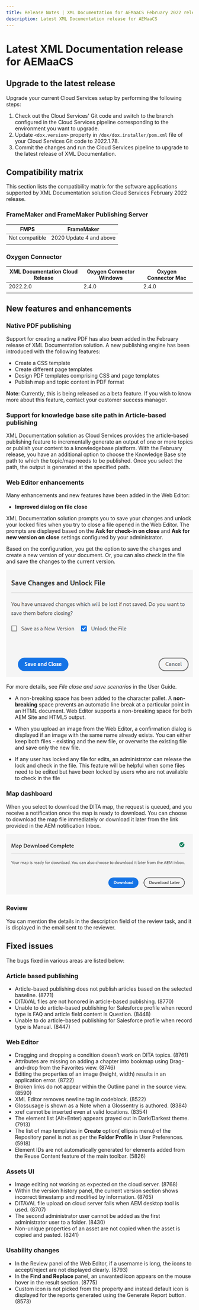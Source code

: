 ```yaml
---
title: Release Notes | XML Documentation for AEMaaCS February 2022 release
description: Latest XML Documentation release for AEMaaCS 
---
```

# Latest XML Documentation release for AEMaaCS

## Upgrade to the latest release

Upgrade your current Cloud Services setup by performing the following steps:
1. Check out the Cloud Services' Git code and switch to the branch configured in the Cloud Services pipeline corresponding to the environment you want to upgrade.
2. Update `<dox.version>` property in `/dox/dox.installer/pom.xml` file of your Cloud Services Git code to 2022.1.78.
3. Commit the changes and run the Cloud Services pipeline to upgrade to the latest release of XML Documentation.

## Compatibility matrix

This section lists the compatibility matrix for the software applications supported by XML Documentation solution Cloud Services February 2022 release. 

### FrameMaker and FrameMaker Publishing Server

| FMPS | FrameMaker |
| --- | --- |
| Not compatible | 2020 Update 4 and above |
| | |


### Oxygen Connector

| XML Documentation Cloud Release | Oxygen Connector Windows | Oxygen Connector Mac | 
| --- | --- | --- |
| 2022.2.0 | 2.4.0 | 2.4.0 | 
|  |  |  |  


## New features and enhancements

### Native PDF publishing

Support for creating a native PDF has also been added in the February release of XML Documentation solution. A new publishing engine has been introduced with the following features:
* Create a CSS template
* Create different page templates
* Design PDF templates comprising CSS and page templates
* Publish map and topic content in PDF format 

**Note**: Currently, this is being released as a beta feature. If you wish to know more about this feature, contact your customer success manager.

### Support for knowledge base site path in Article-based publishing

XML Documentation solution as Cloud Services provides the article-based publishing feature to incrementally generate an output of one or more topics or publish your content to a knowledgebase platform. With the February release, you have an additional option to choose the Knowledge Base site path to which the topic/map needs to be published. Once you select the path, the output is generated at the specified path.  

### Web Editor enhancements

Many enhancements and new features have been added in the Web Editor:

* **Improved dialog on file close**

XML Documentation solution prompts you to save your changes and unlock your locked files when you try to close a file opened in the Web Editor. The prompts are displayed based on the **Ask for check-in on close** and **Ask for new version on close** settings configured by your administrator.

Based on the configuration, you get the option to save the changes and create a new version of your document. Or, you can also check in the file and save the changes to the current version.  

![File close](assets/file-close-save-changes-unlock.png)

For more details, see *File close and save scenarios* in the User Guide.

* A non-breaking space has been added to the character pallet.  A **non-breaking** space prevents an automatic line break at a particular point in an HTML document. Web Editor supports a non-breaking space for both AEM Site and HTML5 output.

* When you upload an image from the Web Editor, a confirmation dialog is displayed if an image with the same name already exists. You can either keep both files - existing and the new file, or overwrite the existing file and save only the new file.  

* If any user has locked any file for edits, an administrator can release the lock and check in the file. This feature will be helpful when some files need to be edited but have been locked by users who are not available to check in the file

### Map dashboard

When you select to download the DITA map, the request is queued, and you receive a notification once the map is ready to download. You can choose to download the map file immediately or download it later from the link provided in the AEM notification Inbox. 

![Map download](assets/download-map-prompt.png)

### Review

You can mention the details in the description field of the review task, and it is displayed in the email sent to the reviewer. 

## Fixed issues

The bugs fixed in various areas are listed below:

### Article based publishing

* Article-based publishing does not publish articles based on the selected baseline. (8771)
* DITAVAL files are not honored in article-based publishing. (8770)
* Unable to do article-based publishing for Salesforce profile when record type is FAQ and article field content is Question. (8448)
* Unable to do article-based publishing for Salesforce profile when record type is Manual. (8447)

### Web Editor

* Dragging and dropping a condition doesn’t work on DITA topics. (8761)
* Attributes are  missing on adding a chapter into bookmap using Drag-and-drop from the Favorites view. (8746)
* Editing the properties of an image (height, width) results in an application error. (8722)
* Broken links do not appear within the Outline panel in the source view. (8590)
* XML Editor removes newline tag in codeblock. (8522)
* Glossusage is shown as a Note when a Glossentry is authored. (8384)
* xref cannot be inserted even at valid locations. (8354)
* The element list (Alt+Enter) appears grayed out in Dark/Darkest theme. (7913)
* The list of map templates in **Create** option( ellipsis menu) of the Repository panel is not as per the **Folder Profile** in User Preferences. (5918)
* Element IDs are not automatically generated for elements added from the Reuse Content feature of the main toolbar. (5826)

### Assets UI

* Image editing not working as expected on the cloud server. (8768)
* Within the version history panel, the current version section shows incorrect timestamp and modified by information. (8765)
* DITAVAL file upload on cloud server fails when AEM desktop tool is used. (8707)
* The second administrator user cannot be added as the first administrator user to a folder. (8430)
* Non-unique properties of an asset are not copied when the asset is copied and pasted. (8241)

### Usability changes

* In the Review panel of the Web Editor, if a username is long, the icons to accept/reject are not displayed clearly. (8793)
* In the **Find and Replace** panel, an unwanted icon appears on the mouse hover in the result section. (8775)
* Custom icon is not picked from the property and instead default icon is displayed for the reports generated using the Generate Report button. (8573)
